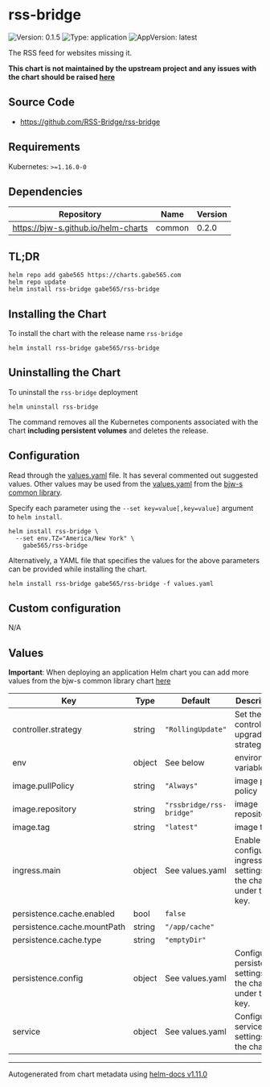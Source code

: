 # rss-bridge

![Version: 0.1.5](https://img.shields.io/badge/Version-0.1.5-informational?style=flat-square) ![Type: application](https://img.shields.io/badge/Type-application-informational?style=flat-square) ![AppVersion: latest](https://img.shields.io/badge/AppVersion-latest-informational?style=flat-square)

The RSS feed for websites missing it.

**This chart is not maintained by the upstream project and any issues with the chart should be raised [here](https://github.com/gabe565/charts/issues/new)**

## Source Code

* <https://github.com/RSS-Bridge/rss-bridge>

## Requirements

Kubernetes: `>=1.16.0-0`

## Dependencies

| Repository | Name | Version |
|------------|------|---------|
| https://bjw-s.github.io/helm-charts | common | 0.2.0 |

## TL;DR

```console
helm repo add gabe565 https://charts.gabe565.com
helm repo update
helm install rss-bridge gabe565/rss-bridge
```

## Installing the Chart

To install the chart with the release name `rss-bridge`

```console
helm install rss-bridge gabe565/rss-bridge
```

## Uninstalling the Chart

To uninstall the `rss-bridge` deployment

```console
helm uninstall rss-bridge
```

The command removes all the Kubernetes components associated with the chart **including persistent volumes** and deletes the release.

## Configuration

Read through the [values.yaml](./values.yaml) file. It has several commented out suggested values.
Other values may be used from the [values.yaml](https://github.com/bjw-s/helm-charts/tree/main/charts/library/common/values.yaml) from the [bjw-s common library](https://github.com/bjw-s/helm-charts/tree/main/charts/library/common).

Specify each parameter using the `--set key=value[,key=value]` argument to `helm install`.

```console
helm install rss-bridge \
  --set env.TZ="America/New York" \
    gabe565/rss-bridge
```

Alternatively, a YAML file that specifies the values for the above parameters can be provided while installing the chart.

```console
helm install rss-bridge gabe565/rss-bridge -f values.yaml
```

## Custom configuration

N/A

## Values

**Important**: When deploying an application Helm chart you can add more values from the bjw-s common library chart [here](https://github.com/bjw-s/helm-charts/tree/main/charts/library/common)

| Key | Type | Default | Description |
|-----|------|---------|-------------|
| controller.strategy | string | `"RollingUpdate"` | Set the controller upgrade strategy |
| env | object | See below | environment variables. |
| image.pullPolicy | string | `"Always"` | image pull policy |
| image.repository | string | `"rssbridge/rss-bridge"` | image repository |
| image.tag | string | `"latest"` | image tag |
| ingress.main | object | See values.yaml | Enable and configure ingress settings for the chart under this key. |
| persistence.cache.enabled | bool | `false` |  |
| persistence.cache.mountPath | string | `"/app/cache"` |  |
| persistence.cache.type | string | `"emptyDir"` |  |
| persistence.config | object | See values.yaml | Configure persistence settings for the chart under this key. |
| service | object | See values.yaml | Configures service settings for the chart. |

----------------------------------------------
Autogenerated from chart metadata using [helm-docs v1.11.0](https://github.com/norwoodj/helm-docs/releases/v1.11.0)
